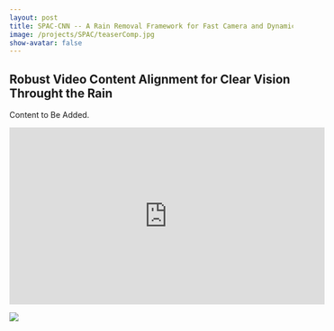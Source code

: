 ```yaml
---
layout: post
title: SPAC-CNN -- A Rain Removal Framework for Fast Camera and Dynamic Scenes
image: /projects/SPAC/teaserComp.jpg
show-avatar: false
---
```


## Robust Video Content Alignment for Clear Vision Throught the Rain

Content to Be Added.

<iframe width="560" height="315" src="https://www.youtube.com/embed/6m7V8bB0P40" frameborder="0" allow="autoplay; encrypted-media" allowfullscreen></iframe>


![](https://hotndy.github.io/projects/SPAC/systemDiagram.png)
